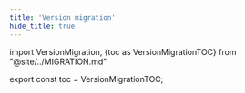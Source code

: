 ```yaml
---
title: 'Version migration'
hide_title: true
---
```


import VersionMigration, {toc as VersionMigrationTOC} from "@site/../MIGRATION.md"

<VersionMigration />

export const toc = VersionMigrationTOC;

